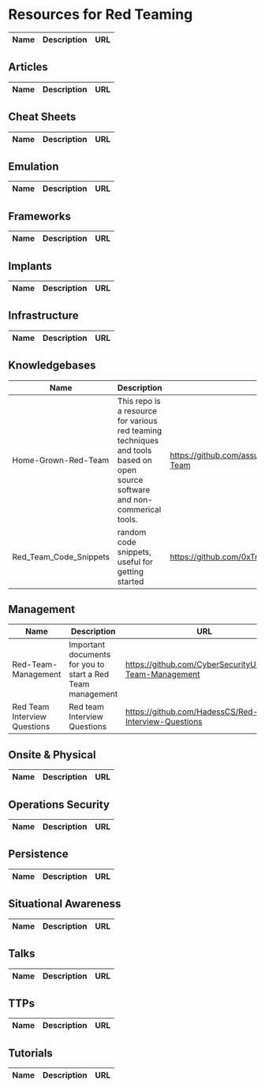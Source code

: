 # Resources for Red Teaming

| Name | Description | URL |
| ---- | ----------- | --- |

## Articles

| Name | Description | URL |
| ---- | ----------- | --- |

## Cheat Sheets

| Name | Description | URL |
| ---- | ----------- | --- |

## Emulation

| Name | Description | URL |
| ---- | ----------- | --- |

## Frameworks

| Name | Description | URL |
| ---- | ----------- | --- |

## Implants

| Name | Description | URL |
| ---- | ----------- | --- |

## Infrastructure

| Name | Description | URL |
| ---- | ----------- | --- |

## Knowledgebases

| Name | Description | URL |
| ---- | ----------- | --- |
| Home-Grown-Red-Team | This repo is a resource for various red teaming techniques and tools based on open source software and non-commerical tools. | https://github.com/assume-breach/Home-Grown-Red-Team |
| Red_Team_Code_Snippets | random code snippets, useful for getting started | https://github.com/0xTriboulet/Red_Team_Code_Snippets |

## Management

| Name | Description | URL |
| ---- | ----------- | --- |
| Red-Team-Management | Important documents for you to start a Red Team management | https://github.com/CyberSecurityUP/Red-Team-Management |
| Red Team Interview Questions | Red team Interview Questions | https://github.com/HadessCS/Red-team-Interview-Questions |

## Onsite & Physical

| Name | Description | URL |
| ---- | ----------- | --- |

## Operations Security

| Name | Description | URL |
| ---- | ----------- | --- |

## Persistence

| Name | Description | URL |
| ---- | ----------- | --- |

## Situational Awareness

| Name | Description | URL |
| ---- | ----------- | --- |

## Talks

| Name | Description | URL |
| ---- | ----------- | --- |

## TTPs

| Name | Description | URL |
| ---- | ----------- | --- |

## Tutorials

| Name | Description | URL |
| ---- | ----------- | --- |
